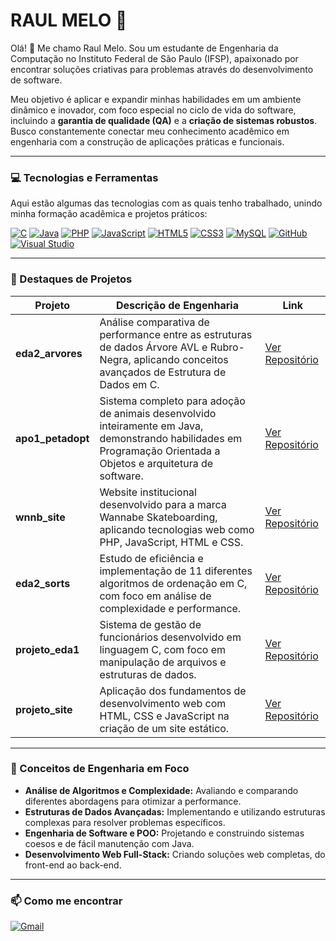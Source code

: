 # RAUL MELO 🚀

Olá! 👋 Me chamo Raul Melo. Sou um estudante de Engenharia da Computação no Instituto Federal de São Paulo (IFSP), apaixonado por encontrar soluções criativas para problemas através do desenvolvimento de software.

Meu objetivo é aplicar e expandir minhas habilidades em um ambiente dinâmico e inovador, com foco especial no ciclo de vida do software, incluindo a **garantia de qualidade (QA)** e a **criação de sistemas robustos**. Busco constantemente conectar meu conhecimento acadêmico em engenharia com a construção de aplicações práticas e funcionais.

---

### 💻 Tecnologias e Ferramentas

Aqui estão algumas das tecnologias com as quais tenho trabalhado, unindo minha formação acadêmica e projetos práticos:

<p align="left">
  <a href="#"><img src="https://img.shields.io/badge/C-A8B9CC?style=for-the-badge&logo=c&logoColor=white" alt="C"/></a>
  <a href="#"><img src="https://img.shields.io/badge/Java-ED8B00?style=for-the-badge&logo=java&logoColor=white" alt="Java"/></a>
  <a href="#"><img src="https://img.shields.io/badge/PHP-777BB4?style=for-the-badge&logo=php&logoColor=white" alt="PHP"/></a>
  <a href="#"><img src="https://img.shields.io/badge/JavaScript-F7DF1E?style=for-the-badge&logo=javascript&logoColor=black" alt="JavaScript"/></a>
  <a href="#"><img src="https://img.shields.io/badge/HTML5-E34F26?style=for-the-badge&logo=html5&logoColor=white" alt="HTML5"/></a>
  <a href="#"><img src="https://img.shields.io/badge/CSS3-1572B6?style=for-the-badge&logo=css3&logoColor=white" alt="CSS3"/></a>
  <a href="#"><img src="https://img.shields.io/badge/MySQL-005C84?style=for-the-badge&logo=mysql&logoColor=white" alt="MySQL"/></a>
  <a href="#"><img src="https://img.shields.io/badge/GitHub-100000?style=for-the-badge&logo=github&logoColor=white" alt="GitHub"/></a>
  <a href="#"><img src="https://img.shields.io/badge/Visual_Studio-5C2D91?style=for-the-badge&logo=visual%20studio&logoColor=white" alt="Visual Studio"/></a>
</p>

---

### 🚀 Destaques de Projetos

| Projeto | Descrição de Engenharia | Link |
|---|---|---|
| **eda2_arvores** | Análise comparativa de performance entre as estruturas de dados Árvore AVL e Rubro-Negra, aplicando conceitos avançados de Estrutura de Dados em C. | [Ver Repositório](https://github.com/raulmelof/eda2_arvores) |
| **apo1_petadopt** | Sistema completo para adoção de animais desenvolvido inteiramente em Java, demonstrando habilidades em Programação Orientada a Objetos e arquitetura de software. | [Ver Repositório](https://github.com/raulmelof/apo1_petadopt) |
| **wnnb_site** | Website institucional desenvolvido para a marca Wannabe Skateboarding, aplicando tecnologias web como PHP, JavaScript, HTML e CSS. | [Ver Repositório](https://github.com/raulmelof/wnnb_site) |
| **eda2_sorts** | Estudo de eficiência e implementação de 11 diferentes algoritmos de ordenação em C, com foco em análise de complexidade e performance. | [Ver Repositório](https://github.com/raulmelof/eda2_sorts) |
| **projeto_eda1** | Sistema de gestão de funcionários desenvolvido em linguagem C, com foco em manipulação de arquivos e estruturas de dados. | [Ver Repositório](https://github.com/raulmelof/projeto_eda1) |
| **projeto_site** | Aplicação dos fundamentos de desenvolvimento web com HTML, CSS e JavaScript na criação de um site estático. | [Ver Repositório](https://github.com/raulmelof/projeto_site) |

---

### 🌱 Conceitos de Engenharia em Foco

- **Análise de Algoritmos e Complexidade:** Avaliando e comparando diferentes abordagens para otimizar a performance.
- **Estruturas de Dados Avançadas:** Implementando e utilizando estruturas complexas para resolver problemas específicos.
- **Engenharia de Software e POO:** Projetando e construindo sistemas coesos e de fácil manutenção com Java.
- **Desenvolvimento Web Full-Stack:** Criando soluções web completas, do front-end ao back-end.

---

### 📫 Como me encontrar

[![Gmail](https://img.shields.io/badge/Gmail-D14836?style=for-the-badge&logo=gmail&logoColor=white)](mailto:raumelo777@gmail.com)
